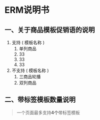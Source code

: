 # ERM说明书

## 一、关于商品模板促销语的说明
1. 支持 ( 模板名称 )
   1. 单列商品
   2. 33
   3. 33
   4. 33
2. 不支持 ( 模板名称 )
   1. 三商品轮播
   2. 双列商品


## 二、带标签模板数量说明
> 一个页面最多支持**4个**带标签模板